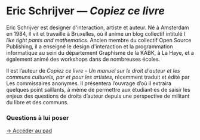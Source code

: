 # Eric Schrijver — _Copiez ce livre_

Eric Schrijver est designer d'interaction, artiste et auteur. Né à Amsterdam en 1984, il vit et travaille à Bruxelles, où il anime un blog collectif intitulé _I like tight pants and mathematics_. Ancien membre du collectif Open Source Publishing, il a enseigné le design d'interaction et la programmation informatique au sein du département Graphisme de la KABK, à La Haye, et a également animé des workshops dans de nombreuses écoles.

Il est l’auteur de _Copiez ce livre_ – _Un manuel sur le droit d'auteur et les communs culturels, par et pour les artistes_, récemment traduit et édité par Les commissaires anonymes. Il présentera l’ouvrage d’où il extraira quelques point saillants, à même de permettre aux étudiant⋅es de saisir les enjeux des questions de droits d’auteur depuis une perspective de militant du libre et des communs. 

### Questions à lui poser

[→ Accéder au pad](https://semestriel.framapad.org/p/esad_gopro_ericschrijver?lang=fr)